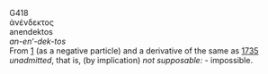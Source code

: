 <body>
  <p>G418<br>  ἀνένδεκτος  <br> anendektos  <br><i>an-en‘-dek-tos </i><br>From <a href="g0001.htm">1</a> (as a negative particle) and a derivative of the same as <a href="g1735.htm">1735</a>  <i>unadmitted</i>, that is, (by implication) <i>not</i> <i>supposable:</i> - impossible.<br></p>
 </body>